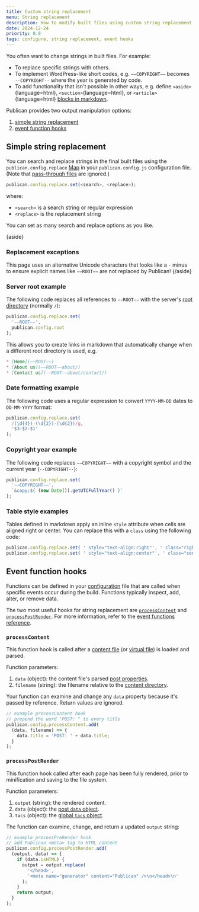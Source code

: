 ```yaml
---
title: Custom string replacement
menu: String replacement
description: How to modify built files using custom string replacement and event hooks.
date: 2024-12-24
priority: 0.9
tags: configure, string replacement, event hooks
---
```


You often want to change strings in built files. For example:

* To replace specific strings with others.
* To implement WordPress-like short codes, e.g. `−−COPYRIGHT−−` becomes `--COPYRIGHT--` where the year is generated by code.
* To add functionality that isn't possible in other ways, e.g. define `<aside>`{language=html}, `<section>`{language=html}, or `<article>`{language=html} [blocks in markdown](--ROOT--docs/recipe/content/semantic-markdown/).

Publican provides two output manipulation options:

1. [simple string replacement](#simple-string-replacement)
1. [event function hooks](#event-function-hooks)


## Simple string replacement

You can search and replace strings in the final built files using the `publican.config.replace` [Map](https://developer.mozilla.org/docs/Web/JavaScript/Reference/Global_Objects/Map) in your `publican.config.js` configuration file. (Note that [pass-through files](--ROOT--docs/setup/pass-through-files/) are ignored.)

```js
publican.config.replace.set(<search>, <replace>);
```

where:

* `<search>` is a search string or regular expression
* `<replace>` is the replacement string

You can set as many search and replace options as you like.

{aside}
### Replacement exceptions

This page uses an alternative Unicode characters that looks like a `-` minus to ensure explicit names like `−−ROOT−−` are not replaced by Publican!
{/aside}


### Server root example

The following code replaces all references to `−−ROOT−−` with the server's [root directory](--ROOT--docs/reference/publican-options/#root-server-path) (normally `/`):

```js
publican.config.replace.set(
  '−−ROOT−−',
  publican.config.root
);
```

This allows you to create links in markdown that automatically change when a different root directory is used, e.g.

```md
* [Home](−−ROOT−−)
* [About us](−−ROOT−−about/)
* [Contact us](−−ROOT−−about/contact/)
```


### Date formatting example

The following code uses a regular expression to convert `YYYY-MM-DD` dates to `DD-MM-YYYY` format:

```js
publican.config.replace.set(
  /(\d{4})-(\d{2})-(\d{2})/g,
  '$3-$2-$1'
);
```


### Copyright year example

The following code replaces `−−COPYRIGHT−−` with a copyright symbol and the current year (`--COPYRIGHT--`):

```js
publican.config.replace.set(
  '−−COPYRIGHT−−',
  `&copy;${ (new Date()).getUTCFullYear() }`
);
```


### Table style examples

Tables defined in markdown apply an inline `style` attribute when cells are aligned right or center. You can replace this with a `class` using the following code:

```js
publican.config.replace.set( ' style="text−align:right"', ' class="right"' );
publican.config.replace.set( ' style="text−align:center"', ' class="center"' );
```


## Event function hooks

Functions can be defined in your [configuration](--ROOT--docs/setup/configuration/) file that are called when specific events occur during the build. Functions typically inspect, add, alter, or remove data.

The two most useful hooks for string replacement are [`processContent`](#processcontent) and [`processPostRender`](#processpostrender). For more information, refer to the [event functions reference](--ROOT--docs/reference/event-functions/).


### `processContent`

This function hook is called after a [content file](--ROOT--docs/setup/content/) (or [virtual file](--ROOT--docs/setup/content/#virtual-content-files)) is loaded and parsed.

Function parameters:

1. `data` (object): the content file's parsed [post properties](--ROOT--docs/reference/content-properties/#core-post-properties).
1. `filename` (string): the filename relative to the [content directory](--ROOT--docs/setup/content/#content-file-location).

Your function can examine and change any `data` property because it's passed by reference. Return values are ignored.

```js
// example processContent hook
// prepend the word "POST: " to every title
publican.config.processContent.add(
  (data, filename) => {
    data.title = 'POST: ' + data.title;
  }
);
```


### `processPostRender`

This function hook called after each page has been fully rendered, prior to minification and saving to the file system.

Function parameters:

1. `output` (string): the rendered content.
1. `data` (object): the [post `data` object](--ROOT--docs/reference/content-properties/).
1. `tacs` (object): the [global `tacs` object](--ROOT--docs/reference/global-properties/).

The function can examine, change, and return a updated `output` string:

```js
// example processPreRender hook
// add Publican <meta> tag to HTML content
publican.config.processPostRender.add(
  (output, data) => {
    if (data.isHTML) {
      output = output.replace(
        '</head>',
        '<meta name="generator" content="Publican" />\n</head>\n'
      );
    }
    return output;
  }
);
```
